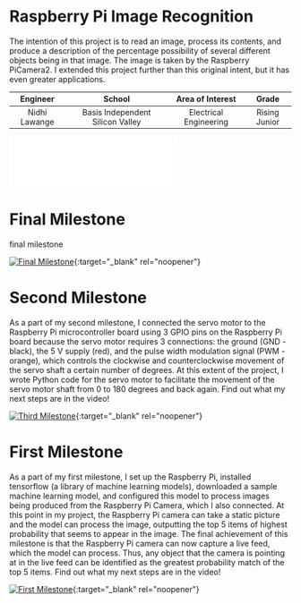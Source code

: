 ﻿# Raspberry Pi Image Recognition
The intention of this project is to read an image, process its contents, and produce a description of the percentage possibility of several different objects being in that image. The image is taken by the Raspberry PiCamera2. I extended this project further than this original intent, but it has even greater applications.

| **Engineer** | **School** | **Area of Interest** | **Grade** |
|:--:|:--:|:--:|:--:|
| Nidhi Lawange | Basis Independent Silicon Valley | Electrical Engineering | Rising Junior

![Headstone Image](https://github.com/BlueStampEng/BSE_Template_Portfolio/blob/4655d8c4b2f1d0fa5912511d0b39542520b9f88e/branding/BlueStamp-Engineering-Logo-White.png)
  
# Final Milestone
final milestone

[![Final Milestone](https://res.cloudinary.com/marcomontalbano/image/upload/v1612573869/video_to_markdown/images/youtube--F7M7imOVGug-c05b58ac6eb4c4700831b2b3070cd403.jpg )](https://www.youtube.com/watch?v=F7M7imOVGug&feature=emb_logo "Final Milestone"){:target="_blank" rel="noopener"}

# Second Milestone
  As a part of my second milestone, I connected the servo motor to the Raspberry Pi microcontroller board using 3 GPIO pins on the Raspberry Pi board because the servo     motor requires 3 connections: the ground (GND - black), the 5 V supply (red), and the pulse width modulation signal (PWM - orange), which controls the clockwise and     counterclockwise movement of the servo shaft a certain number of degrees.  At this extent of the project, I wrote Python code for the servo motor to facilitate the       movement of the servo motor shaft from 0 to 180 degrees and back again. Find out what my next steps are in the video!

[![Third Milestone](https://res.cloudinary.com/marcomontalbano/image/upload/v1612574014/video_to_markdown/images/youtube--y3VAmNlER5Y-c05b58ac6eb4c4700831b2b3070cd403.jpg)](https://www.youtube.com/watch?v=y3VAmNlER5Y&feature=emb_logo "Second Milestone"){:target="_blank" rel="noopener"}

# First Milestone
  As a part of my first milestone, I set up the Raspberry Pi, installed tensorflow (a library of machine learning models),    downloaded a sample machine learning model,   and configured this model to process images being produced from the Raspberry Pi Camera, which I also connected. At this point in my project, the Raspberry Pi camera     can take a static picture and the model can process the image, outputting the top 5 items of highest probability that seems to appear in the image. The final             achievement of this milestone is that the Raspberry Pi camera can now capture a live feed, which the model can process. Thus, any object that the camera is pointing at   in the live feed can be identified as the greatest probability match of the top 5 items. Find out what my next steps are in the video!

[![First Milestone](https://res.cloudinary.com/marcomontalbano/image/upload/v1612574117/video_to_markdown/images/youtube--CaCazFBhYKs-c05b58ac6eb4c4700831b2b3070cd403.jpg)](https://www.youtube.com/watch?v=CaCazFBhYKs "First Milestone"){:target="_blank" rel="noopener"}
